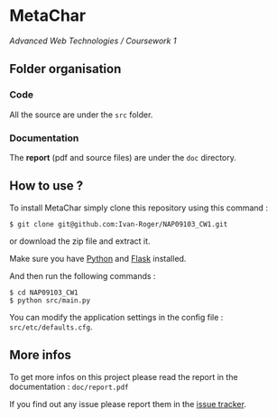 # MetaChar #
*Advanced Web Technologies / Coursework 1*

## Folder organisation ##

### Code ###
All the source are under the `src` folder.

### Documentation ###
The **report** (pdf and source files) are under the `doc` directory.

## How to use ? ##

To install MetaChar simply clone this repository using this command :
```
$ git clone git@github.com:Ivan-Roger/NAP09103_CW1.git
```
or download the zip file and extract it.

Make sure you have [Python](https://www.python.org/) and [Flask](http://flask.pocoo.org/) installed.

And then run the following commands :
```
$ cd NAP09103_CW1
$ python src/main.py
```

You can modify the application settings in the config file : `src/etc/defaults.cfg`.

## More infos ##
To get more infos on this project please read the report in the documentation : `doc/report.pdf`

If you find out any issue please report them in the [issue tracker](https://github.com/Ivan-Roger/NAP09103_CW1/issues).
